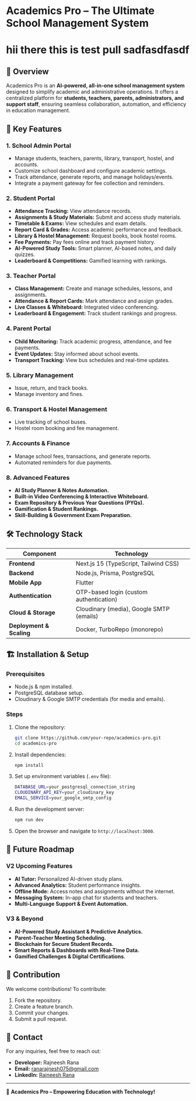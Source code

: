 # Academics Pro – The Ultimate School Management System
# hii there this is test pull sadfasdfasdf
## 📌 Overview
Academics Pro is an **AI-powered, all-in-one school management system** designed to simplify academic and administrative operations. It offers a centralized platform for **students, teachers, parents, administrators, and support staff**, ensuring seamless collaboration, automation, and efficiency in education management.

## 🚀 Key Features
### **1. School Admin Portal**
- Manage students, teachers, parents, library, transport, hostel, and accounts.
- Customize school dashboard and configure academic settings.
- Track attendance, generate reports, and manage holidays/events.
- Integrate a payment gateway for fee collection and reminders.

### **2. Student Portal**
- **Attendance Tracking:** View attendance records.
- **Assignments & Study Materials:** Submit and access study materials.
- **Timetable & Exams:** View schedules and exam details.
- **Report Card & Grades:** Access academic performance and feedback.
- **Library & Hostel Management:** Request books, book hostel rooms.
- **Fee Payments:** Pay fees online and track payment history.
- **AI-Powered Study Tools:** Smart planner, AI-based notes, and daily quizzes.
- **Leaderboard & Competitions:** Gamified learning with rankings.

### **3. Teacher Portal**
- **Class Management:** Create and manage schedules, lessons, and assignments.
- **Attendance & Report Cards:** Mark attendance and assign grades.
- **Live Classes & Whiteboard:** Integrated video conferencing.
- **Leaderboard & Engagement:** Track student rankings and progress.

### **4. Parent Portal**
- **Child Monitoring:** Track academic progress, attendance, and fee payments.
- **Event Updates:** Stay informed about school events.
- **Transport Tracking:** View bus schedules and real-time updates.

### **5. Library Management**
- Issue, return, and track books.
- Manage inventory and fines.

### **6. Transport & Hostel Management**
- Live tracking of school buses.
- Hostel room booking and fee management.

### **7. Accounts & Finance**
- Manage school fees, transactions, and generate reports.
- Automated reminders for due payments.

### **8. Advanced Features**
- **AI Study Planner & Notes Automation.**
- **Built-in Video Conferencing & Interactive Whiteboard.**
- **Exam Repository & Previous Year Questions (PYQs).**
- **Gamification & Student Rankings.**
- **Skill-Building & Government Exam Preparation.**

## 🛠 Technology Stack
| Component       | Technology |
|----------------|------------|
| **Frontend**   | Next.js 15 (TypeScript, Tailwind CSS) |
| **Backend**    | Node.js, Prisma, PostgreSQL |
| **Mobile App** | Flutter |
| **Authentication** | OTP-based login (custom authentication) |
| **Cloud & Storage** | Cloudinary (media), Google SMTP (emails) |
| **Deployment & Scaling** | Docker, TurboRepo (monorepo) |

## 🏗 Installation & Setup
### **Prerequisites**
- Node.js & npm installed.
- PostgreSQL database setup.
- Cloudinary & Google SMTP credentials (for media and emails).

### **Steps**
1. Clone the repository:
   ```sh
   git clone https://github.com/your-repo/academics-pro.git
   cd academics-pro
   ```
2. Install dependencies:
   ```sh
   npm install
   ```
3. Set up environment variables (`.env` file):
   ```sh
   DATABASE_URL=your_postgresql_connection_string
   CLOUDINARY_API_KEY=your_cloudinary_key
   EMAIL_SERVICE=your_google_smtp_config
   ```
4. Run the development server:
   ```sh
   npm run dev
   ```
5. Open the browser and navigate to `http://localhost:3000`.

## 📅 Future Roadmap
### **V2 Upcoming Features**
- **AI Tutor:** Personalized AI-driven study plans.
- **Advanced Analytics:** Student performance insights.
- **Offline Mode:** Access notes and assignments without the internet.
- **Messaging System:** In-app chat for students and teachers.
- **Multi-Language Support & Event Automation.**

### **V3 & Beyond**
- **AI-Powered Study Assistant & Predictive Analytics.**
- **Parent-Teacher Meeting Scheduling.**
- **Blockchain for Secure Student Records.**
- **Smart Reports & Dashboards with Real-Time Data.**
- **Gamified Challenges & Digital Certifications.**

## 🤝 Contribution
We welcome contributions! To contribute:
1. Fork the repository.
2. Create a feature branch.
3. Commit your changes.
4. Submit a pull request.

## 📧 Contact
For any inquiries, feel free to reach out:
- **Developer:** Rajneesh Rana
- **Email:** ranarajnesh075@gmail.com
- **LinkedIn:** [Rajneesh Rana](https://www.linkedin.com/in/rajneeshrana0/)

---
🌟 **Academics Pro – Empowering Education with Technology!**
